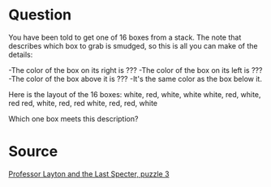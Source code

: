 # Question

You have been told to get one of 16 boxes from a stack. The note that describes which box to grab is smudged, so this is all you can make of the details:

-The color of the box on its right is ???
-The color of the box on its left is ???
-The color of the box above it is ???
-It's the same color as the box below it.

Here is the layout of the 16 boxes:
white, red, white, white
white, red, white, red
red, white, red, red
white, red, red, white

Which one box meets this description?

# Source

[Professor Layton and the Last Specter, puzzle 3](https://layton.fandom.com/wiki/Puzzle:Pick_a_Package)